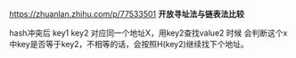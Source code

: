https://zhuanlan.zhihu.com/p/77533501 **开放寻址法与链表法比较**

hash冲突后 key1 key2 对应同一个地址X，用key2查找value2 时候 会判断这个x中key是否等于key2，不相等的话，会按照H(key2)继续找下个地址。

